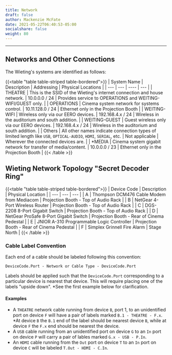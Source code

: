 ```yaml
---
title: Network
draft: false
author: Mackenzie McFate
date: 2021-05-22T06:40:53-05:00
socialshare: false
weight: 80
---
```

<!--
menu:
  main:
    identifier: prices
    pre: dollar-sign
    weight: 200
-->

<hr/>

## Networks and Other Connections

The Wieting's systems are identified as follows:

{{<table "table table-striped table-bordered">}}
| System Name | Description | Addressing | Physical Locations |
| --- | --- | ---- | --- |
| THEATRE | This is the SSID of the Wieting's internet connection and house network. | 10.0.0.0 / 24 | Provides service to OPERATIONS and WEITING-WIFI/GUEST only. |
| OPERATIONS | Cinema system network for systems control. | 10.11.128.0 / 24 | Ethernet only in the Projection Booth |
| WEITING-WIFI | Wireless only via our EERO devices. | 192.168.4.x / 24 | Wireless in the auditorium and south addition. |
| WEITING-GUEST | Guest wireless only via our EERO devices. | 192.168.4.x / 24 | Wireless in the auditorium and south addition. |
| Others | All other names indicate connection types of limited length like `USB`, `OPTICAL-AUDIO`, `HDMI`, `SERIAL`, etc. | Not applicable | Wherever the connected devices are. |
| \*MEDIA | Cinema system gigabit network for transfer of media/content. | 10.0.0.0 / 23 | Ethernet only in the Projection Booth |
{{< /table >}}            

<!-- Notes from Andrew Peevler...

10.0.0.x = MEDIA Network
10.11.128.x = OPERATIONS network... everything cinema-related except MEDIA

Password for VNC to the GDC server is `gdcvnc`
VNC to the Christie projector should address 10.11.128.191 with a password of `cdsclub`

Problem:  When the iMac's ethernet connection is active, the iMac cannot access the internet!

-->

## Wieting Network Topology "Secret Decoder Ring"

{{<table "table table-striped table-bordered">}}
| Device Code | Description | Physical Location |
| --- | --- | --- |
| A | Thompson DCM476 Cable Modem from Mediacom | Projection Booth - Top of Audio Rack |
| B | NetGear 4-Port Wireless Router | Projection Booth - Top of Audio Rack |
| C | DGS-2208 8-Port Gigabit Switch | Projection Booth - Top of Audio Rack |
| D | NetGear ProSafe 8-Port Gigabit Switch | Projection Booth - Rear of Cinema Pedestal |
| E | JNIOR A-310 Programmable Logic Controller | Projection Booth - Rear of Cinema Pedestal |
| F | Simplex Grinnell Fire Alarm | Stage North |
{{< /table >}}            

### Cable Label Convention

Each end of a cable should be labeled following this convention:

  `DeviceCode.Port - Network or Cable Type - DeviceCode.Port`

Labels should be applied such that the `DeviceCode.Port` corresponding to a particular device is nearest that device.  This will require placing one of the labels "upside down". \*See the first example below for clarification.  

#### Examples

  - A `THEATRE` network cable running from device `B`, port 1, to an unidentified port on device `F` will have a pair of labels marked `B.1 - THEATRE - F.x`.  \*At device `B` the `B.1` end of the label should be nearest device `B`, while at device `F` the `F.x` end should be nearest the device.
  - A `USB` cable running from an unidentified port on device `G` to an `In` port on device `P` will carry a pair of lables marked `G.x - USB - P.In`.
  - An `HDMI` cable running from the `Out` port on device `T` to an `In` port on device `C` will be labeled `T.Out - HDMI - C.In`.
